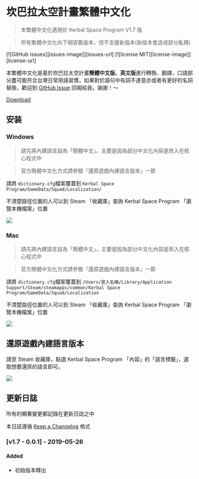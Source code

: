 # 坎巴拉太空計畫繁體中文化

> 本繁體中文化適用於 Kerbal Space Program V1.7 版

> 所有繁體中文化向下相容舊版本，但不支援新版本(新版本會造成部分亂碼)

 [![GitHub issues][issues-image]][issues-url] [![license MIT][license-image]][license-url]

本繁體中文化是基於坎巴拉太空計畫**簡體中文版、英文版**進行轉換、翻譯，口語部分盡可能符合台灣日常用語習慣，如果對於語句中有詞不達意亦或者有更好的名詞替換，歡迎到 [GitHub Issue](https://github.com/shuwn/KSP-Traditional-Chinese/issues) 回報給我，謝謝！～

[Download](https://github.com/shuwn/KSP-Traditional-Chinese/archive/0.0.1.zip)


## 安装

### Windows

> 請先將內建語言設為「簡體中文」，主要是因為部分中文化內容是崁入在核心程式中

> 官方簡體中文化方式請參閱『還原遊戲內建語言版本』一節

請將 `dictionary.cfg`檔案覆蓋到 `Kerbal Space Program/GameData/Squad/Localization/`

不清楚路徑位置的人可以到 Steam 「收藏庫」查詢 Kerbal Space Program 「瀏覽本機檔案」位置

![](https://i.imgur.com/j4TiFJm.png)

### Mac

> 請先將內建語言設為「簡體中文」，主要是因為部分中文化內容是崁入在核心程式中

> 官方簡體中文化方式請參閱『還原遊戲內建語言版本』一節

請將 `dictionary.cfg`檔案覆蓋到 `/Users/登入名稱/Library/Application Support/Steam/steamapps/common/Kerbal Space Program/GameData/Squad/Localization`

不清楚路徑位置的人可以到 Steam 「收藏庫」查詢 Kerbal Space Program 「瀏覽本機檔案」位置

![](https://i.imgur.com/j4TiFJm.png)



## 還原遊戲內建語言版本

請至 Steam 收藏庫，點選 Kerbal Space Program 「內容」的「語言標籤」，選取想要還原的語言即可。

![](https://i.imgur.com/Lhgk1my.png)


## 更新日誌

所有的顯著變更都記錄在更新日誌之中

本日誌遵循 [Keep a Changelog](https://keepachangelog.com/zh-TW/1.0.0) 格式

### [v1.7 - 0.0.1] - 2019-05-26

#### Added

* 初始版本釋出
